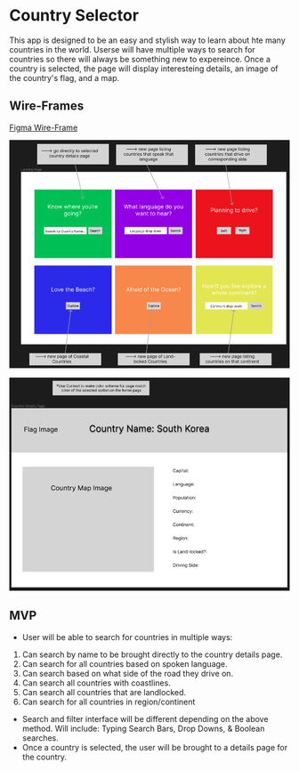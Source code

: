 # Country Selector
This app is designed to be an easy and stylish way to learn about hte many countries in the world. Userse will have multiple ways to search for countries so there will always be something new to expereince. Once a country is selected, the page will display interesteing details, an image of the country's flag, and a map.

## Wire-Frames
[Figma Wire-Frame](https://www.figma.com/file/APYcVeEpxo7a4AM4ZXHFZh/Project-2---Countries?node-id=0%3A1&t=kfoKekIAfLCfv2CB-0)

![Home Page](/images/WireFrame_HomePage.png)

![Country Details Page](/images/CountryDetailsPage.png)

## MVP

- User will be able to search for countries in multiple ways:
1. Can search by name to be brought directly to the country details page.
2. Can search for all countries based on spoken language.
3. Can search based on what side of the road they drive on.
4. Can search all countries with coastlines.
5. Can search all countries that are landlocked.
6. Can search for all countries in region/continent

- Search and filter interface will be different depending on the above method. Will include: Typing Search Bars, Drop Downs, & Boolean searches.
- Once a country is selected, the user will be brought to a details page for the country.

